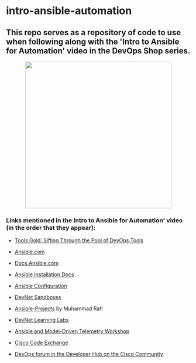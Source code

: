 # intro-ansible-automation

## This repo serves as a repository of code to use when following along with the 'Intro to Ansible for Automation' video in the DevOps Shop series.

<p align="center" width="100%">
  <img src="https://github.com/xanderstevenson/intro-ansible-automation/assets/27918923/6fc0d9df-d061-40f0-b625-3cad3c343fdc" width="400"/>
</p>

### Links mentioned in the Intro to Ansible for Automation' video (in the order that they appear):

- [Tools Gold: Sifting Through the Pool of DevOps Tools](https://youtu.be/8N69jEH2P9o)

- [Ansible.com](https://ansible.com)

- [Docs.Ansible.com](https://docs.ansible.com)

- [Ansible Installation Docs](https://docs.ansible.com/ansible/latest/installation_guide/intro_installation.html)

- [Ansible Configuration](https://docs.ansible.com/ansible/latest/reference_appendices/config.html)

- [DevNet Sandboxes](https://devnetsandbox.cisco.com)

- [Ansible-Projects](https://github.com/muhammad-rafi/Ansible-Projects/) by Muhammad Rafi

- [DevNet Learning Labs](https://developer.cisco.com/learning/)

- [Ansible and Model-Driven Telemetry Workshop](https://developer.cisco.com/learning/tracks/ansible-mdt-dnac/)

- [Cisco Code Exchange](https://developer.cisco.com/codeexchange)

- [DevOps forum in the Developer Hub on the Cisco Community](https://community.cisco.com/t5/devops/gh-p/DevOps_GH)
